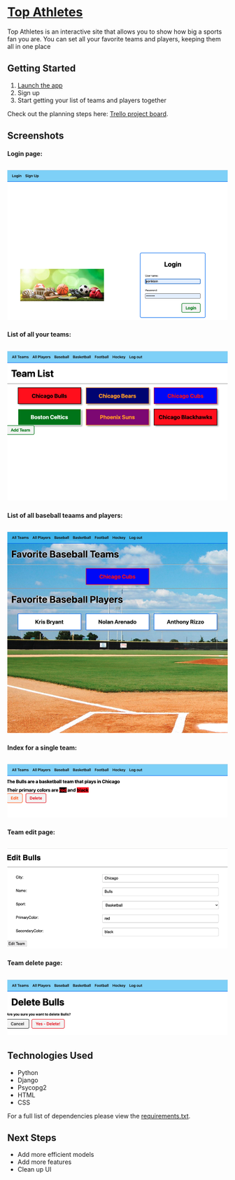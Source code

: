 # [Top Athletes](https://topathletes.herokuapp.com/)

Top Athletes is an interactive site that allows you to show how big a sports fan you are. You can set all your favorite teams and players, keeping them all in one place




## Getting Started

1. [Launch the app](https://topathletes.herokuapp.com/)
2. Sign up
3. Start getting your list of teams and players together

Check out the planning steps here:
[Trello project board](https://trello.com/b/MzMYoPZ0/top-athletes).


## Screenshots

#### Login page:
![login](./readmepics/login.png)
---

#### List of all your teams:
![teams](./readmepics/teams.png)
---


#### List of all baseball teaams and players:
![baseball](./readmepics/baseball.png)
---


#### Index for a single team:
![team](./readmepics/team.png)
---


#### Team edit page:
![edit](./readmepics/edit.png)
---


#### Team delete page:
![delete](./readmepics/delete.png)
---


## Technologies Used

- Python
- Django
- Psycopg2
- HTML
- CSS

For a full list of dependencies please view the [requirements.txt](https://github.com/yoni1994/topathletes/blob/main/requirements.txt).

## Next Steps

- Add more efficient models
- Add more features
- Clean up UI

